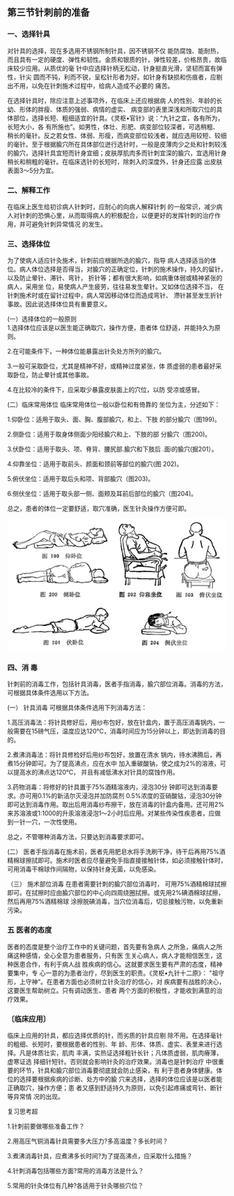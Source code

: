 ## 第三节针刺前的准备

### 一、选择针具

对针具的选择，现在多选用不锈钢所制针具，因不锈钢不仅 能防腐蚀、能耐热，而且具有一定的硬度、弹性和韧性。金质和银质的针，弹性较差，价格昂贵，故临床较少应用。从质优的毫 针中应选择针柄无松动，针身挺直光滑，坚韧而富有弹性，针尖 圆而不钝，利而不锐，呈松针形者为好。如针身有缺损和伤痕者，应剔出不用，以免在针刺施术过程中，给病人造成不必要的 痛苦。

在选择针具时，除应注意上述事项外，在临床上还应根据病 人的性别、年龄的长幼、形体的胖瘦、体质的强弱、病情的虚实、 病变部的表里深浅和所取穴位的具体部位，选择长短、粗细适宜的针具。《灵枢•官针》说：“九针之宜，各有所为，长短大小，各 有所施也”。如男性，体壮、形肥、病变部位较深者，可选稍粗、 稍长的毫针。反之若女性、体弱、形瘦，而病变部位较浅者，就应选用较短、较细的毫针。至于根据腧穴所在具体部位迸行选针时，一般是皮薄肉少之处和针刺较浅的腧穴，选择针具宜短而针身宜细；皮肤厚肌肉多而针刺宜深的腧穴，宜选用针身稍长和稍粗的毫针。在临床选针的长短时，除刺入的深度外，针身还应露 出皮肤表面3〜5分为宜。 

### 二、解释工作

在临床上医生给初诊病人针刺时，应耐心的向病人解释针刺 的一般常识，减少病人对针刺的恐惧心里，从而取得病人的积极配合，以便更好的发挥针刺的治疗作用，并可避免针刺异常情况 的发生。

### 三、选择体位

为了使病人适应针灸施术，针刺前应根据所选的腧穴，指导 病人选择适当的体位。病人体位选择是否得当，对腧穴的正确定位，针刺的施术操作，持久的留针，以及防止晕针、滞针、弯针， 折针等；都有很大影响，如病重体弱或精神紧张的病人，采用坐 位，易使病人产生疲劳，往往易发生晕针。又如体位选择不当， 在针刺施术时或在留针过程中，病人常因移动体位而造成弯针、 滯针甚至发生折针事故。因此说选择体位具有重要意义。

(一）选择体位的一般原则	
1.选择体位应该是以医生能正确取穴，操作方便，患者体 位舒适，并能持久为原则。	

2.在可能条件下，一种体位能暴露出针灸处方所列的腧穴。

3.一般可采取卧位，尤其是精神不好，或精神过度紧张，体 质虚弱的患者最好采取卧位，防止晕针或其他事故。

4.在比较冷的条件下，应采取少暴露皮肤面上的穴位，以防 受凉或感冒。

(二）临床常用体位      临床常用体位一般以卧位和有倚靠的 坐位为主，分述如下：

1.仰卧位：适用于取头、面、胸、腹部腧穴，和上、下肢 的部分腧穴（图199)。

2.侧卧位：适用于取身体侧面少阳经腧穴和上、下肢的部 分腧穴（图200)。

3.伏卧位：适用于取头、项、脊背、腰尻部.腧穴和下肢后 .面i的腧穴\(掘201）。

4.仰靠坐位：适用于取前头、颜面和颈前等部位的腧穴(图 202)。 

5.俯伏坐位：适用于取后头和项、背部腧穴（图203)。

6.侧伏坐位：适用于取头部一侧、面颊及耳前后部位的腧穴（图204)。

总之，患者的体位一定要舒适，取穴准确，医生针灸操作方便可即。

![](img/图199、200、201、202、203、204.jpg)

### 四、消 毒

针刺前的消毒工作，包括针具消毒，医者手指消毒，腧穴部位消毒。消毒的方法，可根据具体条件选用以下方法。

(一）	针具消毒     可根据具体条件选用下列消毒方法：

1.高压消毒法：将针具修好后，用纱布包好，放在针盒内，置于高压消毒锅内，一般需要在15磅气压，温度应达120℃，消毒时间应为15分钟以上，即达到消毒的目的。

2.煮沸消毒法：将针具修检好后用纱布包好，放置在清水 锅内，待水沸腾后，再煮15分钟即可。为了提高沸点，应在水中 加入重碳酸钠，使之成为2%的溶液，可以提高水的沸点达120℃， 并且有减低沸水对针具的腐蚀作用。

3.药物消毒：将修好的针具置于75%酒精溶液内，浸泡30分 钟即可达到消毒要求。亦可用0.1%的新洁尔灭浸泡并加防腐剂 0.5%浓度的亚硝酸钴，浸泡30分钟即可达到消毒作用。取出后用消毒纱布擦干，放在消毒的针盒内备用。还可用2%来苏溶液或1:1000的升汞溶液浸泡1〜2小时后应用。对某些传染性疾患者，应做到一针一穴，一次性使用。

总之，不管哪种消毒方法，只要达到消毒要求即可。

(二）	医者手指消毒在施术前，医者先用肥皂水将手洗刷干净，待干后再用75%酒精棉球擦拭即可。施术时医者应尽量避免手指直接接触针体，如必须接触针体时，可用消毒干棉球作间隔物，以保持针身无菌，以免感染。

（三）	施术部位消毒   在患者需要针刺的腧穴部位消毒时， 可用75%酒精棉球拭擦即可。在拭擦时应由腧穴部位的中心向四周绕圈拭擦。或先用2%碘酒棉球拭擦，然后再用75%酒精棉球 涂擦脱碘消毒，当穴位消毒后，切忌接触污物，以免重新污染。

### 五 医者的态度

医者的态度是整个治疗工作中的关键问题，首先要有急病人 之所急，痛病人之所痛这种感情，全心全意为患者服务，只有医 生关心病人，病人才能相信医生，这种医患合作，有利于病人战 胜疾病的信心。这就要求医生要有严肃的态度，精神要集中，专 心一意的为患者治疗，尽到医生的职责。《灵枢•九针十二原》： "祖守形，上守神”。在患者方面也必须树立针灸治疗的信心，对 疾病要有战胜的决心，这要医生帮助树立。只有调动医生、患者 两个方面的积极性，才能收到满意的治疗效果。

### 〔临床应用〕

临床上应用的针具，都应选择优质的针，而劣质的针具应剔 除不用。在选择毫针的粗细、长短时，要根据患者的性别、年 龄、形体、体质、虚实、表里来进行选择。凡是体质壮实，肌肉 丰满，实热证选择粗针长针；凡体质虚弱，肌肉瘠薄，虚寒证选 择细针短针。否则就会影响针灸的治疗效果。消毒也是针刺治疗 中很重要的环节，针具和腧穴部位消毒要彻底就会防止感染，有 利于患者身体健康。体位的选择要根据疾病的诊断、处方中的腧 穴来选择，选择的体位应该是以医者能正确取穴，操作方便；患 者又感到舒适持久为原则，以免引起疼痛或弯针、断针等异常情 况的出现。

复习思考超

1.针刺前要做哪些准备工作？

2.用高压气铜消毒针具需要多大压力?多高温度？多长时间？

3.煮沸消毒针具，应煮沸多长时间?为了提高沸点，应采取什么措施？

4.针刺消毒包括哪些方面?常用的消毒方法是什么？

5.常用的针灸体位有几种?各适用于针灸哪些穴位？
